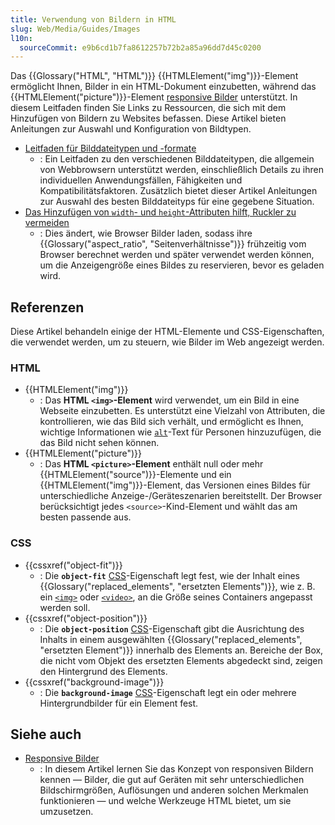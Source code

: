 ```yaml
---
title: Verwendung von Bildern in HTML
slug: Web/Media/Guides/Images
l10n:
  sourceCommit: e9b6cd1b7fa8612257b72b2a85a96dd7d45c0200
---
```


Das {{Glossary("HTML", "HTML")}} {{HTMLElement("img")}}-Element ermöglicht Ihnen, Bilder in ein HTML-Dokument einzubetten, während das {{HTMLElement("picture")}}-Element [responsive Bilder](/de/docs/Web/HTML/Guides/Responsive_images) unterstützt. In diesem Leitfaden finden Sie Links zu Ressourcen, die sich mit dem Hinzufügen von Bildern zu Websites befassen. Diese Artikel bieten Anleitungen zur Auswahl und Konfiguration von Bildtypen.

- [Leitfaden für Bilddateitypen und -formate](/de/docs/Web/Media/Guides/Formats/Image_types)
  - : Ein Leitfaden zu den verschiedenen Bilddateitypen, die allgemein von Webbrowsern unterstützt werden, einschließlich Details zu ihren individuellen Anwendungsfällen, Fähigkeiten und Kompatibilitätsfaktoren. Zusätzlich bietet dieser Artikel Anleitungen zur Auswahl des besten Bilddateityps für eine gegebene Situation.
- [Das Hinzufügen von `width`- und `height`-Attributen hilft, Ruckler zu vermeiden](/de/docs/Learn_web_development/Extensions/Performance/Multimedia#rendering_strategy_preventing_jank_when_loading_images)
  - : Dies ändert, wie Browser Bilder laden, sodass ihre {{Glossary("aspect_ratio", "Seitenverhältnisse")}} frühzeitig vom Browser berechnet werden und später verwendet werden können, um die Anzeigengröße eines Bildes zu reservieren, bevor es geladen wird.

## Referenzen

Diese Artikel behandeln einige der HTML-Elemente und CSS-Eigenschaften, die verwendet werden, um zu steuern, wie Bilder im Web angezeigt werden.

### HTML

- {{HTMLElement("img")}}
  - : Das **HTML `<img>`-Element** wird verwendet, um ein Bild in eine Webseite einzubetten. Es unterstützt eine Vielzahl von Attributen, die kontrollieren, wie das Bild sich verhält, und ermöglicht es Ihnen, wichtige Informationen wie [`alt`](/de/docs/Web/HTML/Reference/Elements/img#alt)-Text für Personen hinzuzufügen, die das Bild nicht sehen können.
- {{HTMLElement("picture")}}
  - : Das **HTML `<picture>`-Element** enthält null oder mehr {{HTMLElement("source")}}-Elemente und ein {{HTMLElement("img")}}-Element, das Versionen eines Bildes für unterschiedliche Anzeige-/Geräteszenarien bereitstellt. Der Browser berücksichtigt jedes `<source>`-Kind-Element und wählt das am besten passende aus.

### CSS

- {{cssxref("object-fit")}}
  - : Die **`object-fit`** [CSS](/de/docs/Web/CSS)-Eigenschaft legt fest, wie der Inhalt eines {{Glossary("replaced_elements", "ersetzten Elements")}}, wie z. B. ein [`<img>`](/de/docs/Web/HTML/Reference/Elements/img) oder [`<video>`](/de/docs/Web/HTML/Reference/Elements/video), an die Größe seines Containers angepasst werden soll.
- {{cssxref("object-position")}}
  - : Die **`object-position`** [CSS](/de/docs/Web/CSS)-Eigenschaft gibt die Ausrichtung des Inhalts in einem ausgewählten {{Glossary("replaced_elements", "ersetzten Element")}} innerhalb des Elements an. Bereiche der Box, die nicht vom Objekt des ersetzten Elements abgedeckt sind, zeigen den Hintergrund des Elements.
- {{cssxref("background-image")}}
  - : Die **`background-image`** [CSS](/de/docs/Web/CSS)-Eigenschaft legt ein oder mehrere Hintergrundbilder für ein Element fest.

## Siehe auch

- [Responsive Bilder](/de/docs/Web/HTML/Guides/Responsive_images)
  - : In diesem Artikel lernen Sie das Konzept von responsiven Bildern kennen — Bilder, die gut auf Geräten mit sehr unterschiedlichen Bildschirmgrößen, Auflösungen und anderen solchen Merkmalen funktionieren — und welche Werkzeuge HTML bietet, um sie umzusetzen.
